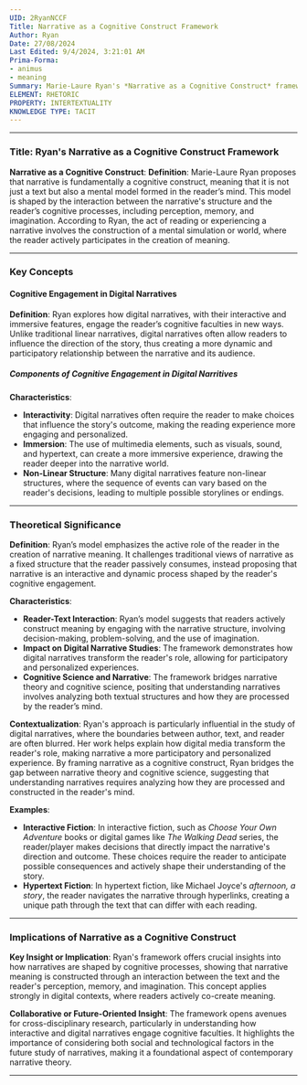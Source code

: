 ```yaml
---
UID: 2RyanNCCF
Title: Narrative as a Cognitive Construct Framework
Author: Ryan
Date: 27/08/2024
Last Edited: 9/4/2024, 3:21:01 AM
Prima-Forma:
- animus
- meaning
Summary: Marie-Laure Ryan's *Narrative as a Cognitive Construct* framework views narrative as a mental model shaped by reader interaction with the text. In digital narratives, this engagement is heightened through interactivity and non-linear structures, positioning the reader as a co-creator of meaning, a concept that bridges narrative theory and cognitive science.
ELEMENT: RHETORIC
PROPERTY: INTERTEXTUALITY
KNOWLEDGE TYPE: TACIT
---
```


---

### Title: **Ryan's Narrative as a Cognitive Construct Framework**

**Narrative as a Cognitive Construct**:
   **Definition**: Marie-Laure Ryan proposes that narrative is fundamentally a cognitive construct, meaning that it is not just a text but also a mental model formed in the reader’s mind. This model is shaped by the interaction between the narrative's structure and the reader’s cognitive processes, including perception, memory, and imagination. According to Ryan, the act of reading or experiencing a narrative involves the construction of a mental simulation or world, where the reader actively participates in the creation of meaning.

---

### Key Concepts

#### Cognitive Engagement in Digital Narratives

**Definition**:
   Ryan explores how digital narratives, with their interactive and immersive features, engage the reader’s cognitive faculties in new ways. Unlike traditional linear narratives, digital narratives often allow readers to influence the direction of the story, thus creating a more dynamic and participatory relationship between the narrative and its audience.

##### **Components of Cognitive Engagement in Digital Narritives**
**Characteristics**:
   - **Interactivity**: Digital narratives often require the reader to make choices that influence the story's outcome, making the reading experience more engaging and personalized.
   - **Immersion**: The use of multimedia elements, such as visuals, sound, and hypertext, can create a more immersive experience, drawing the reader deeper into the narrative world.
   - **Non-Linear Structure**: Many digital narratives feature non-linear structures, where the sequence of events can vary based on the reader's decisions, leading to multiple possible storylines or endings.


---

### Theoretical Significance

**Definition**:
   Ryan’s model emphasizes the active role of the reader in the creation of narrative meaning. It challenges traditional views of narrative as a fixed structure that the reader passively consumes, instead proposing that narrative is an interactive and dynamic process shaped by the reader's cognitive engagement.


**Characteristics**:
   - **Reader-Text Interaction**: Ryan’s model suggests that readers actively construct meaning by engaging with the narrative structure, involving decision-making, problem-solving, and the use of imagination.
   - **Impact on Digital Narrative Studies**: The framework demonstrates how digital narratives transform the reader's role, allowing for participatory and personalized experiences.
   - **Cognitive Science and Narrative**: The framework bridges narrative theory and cognitive science, positing that understanding narratives involves analyzing both textual structures and how they are processed by the reader’s mind.

**Contextualization**:
   Ryan's approach is particularly influential in the study of digital narratives, where the boundaries between author, text, and reader are often blurred. Her work helps explain how digital media transform the reader's role, making narrative a more participatory and personalized experience. By framing narrative as a cognitive construct, Ryan bridges the gap between narrative theory and cognitive science, suggesting that understanding narratives requires analyzing how they are processed and constructed in the reader's mind.

**Examples**:
   - **Interactive Fiction**: In interactive fiction, such as *Choose Your Own Adventure* books or digital games like *The Walking Dead* series, the reader/player makes decisions that directly impact the narrative's direction and outcome. These choices require the reader to anticipate possible consequences and actively shape their understanding of the story.
   - **Hypertext Fiction**: In hypertext fiction, like Michael Joyce's *afternoon, a story*, the reader navigates the narrative through hyperlinks, creating a unique path through the text that can differ with each reading.

---

### Implications of Narrative as a Cognitive Construct

**Key Insight or Implication**:
   Ryan's framework offers crucial insights into how narratives are shaped by cognitive processes, showing that narrative meaning is constructed through an interaction between the text and the reader's perception, memory, and imagination. This concept applies strongly in digital contexts, where readers actively co-create meaning.

**Collaborative or Future-Oriented Insight**:
   The framework opens avenues for cross-disciplinary research, particularly in understanding how interactive and digital narratives engage cognitive faculties. It highlights the importance of considering both social and technological factors in the future study of narratives, making it a foundational aspect of contemporary narrative theory.

---
